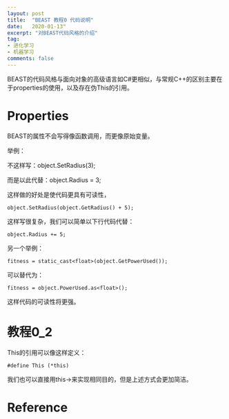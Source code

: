 ```yaml
---
layout: post
title:  "BEAST 教程0 代码说明"
date:   2020-01-13"
excerpt: "对BEAST代码风格的介绍"
tag:
- 进化学习
- 机器学习
comments: false
---
```


BEAST的代码风格与面向对象的高级语言如C#更相似，与常规C++的区别主要在于properties的使用，以及存在伪This的引用。

# Properties

BEAST的属性不会写得像函数调用，而更像原始变量。

举例：

不这样写：object.SetRadius(3);

而是以此代替：object.Radius = 3;

这样做的好处是使代码更具有可读性，

    object.SetRadius(object.GetRadius() + 5);

这样写很复杂，我们可以简单以下行代码代替：

    object.Radius += 5;

另一个举例：

    fitness = static_cast<float>(object.GetPowerUsed());

可以替代为：

    fitness = object.PowerUsed.as<float>();

这样代码的可读性将更强。

# 教程0_2

This的引用可以像这样定义：

    #define This (*this)
    
我们也可以直接用this->来实现相同目的，但是上述方式会更加简洁。

# Reference
